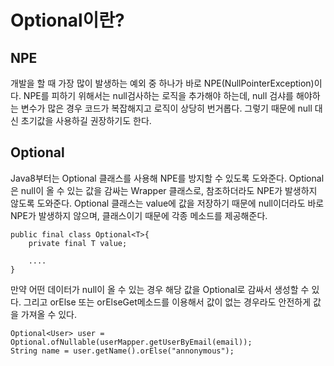 # Optional이란?
## NPE
개발을 할 때 가장 많이 발생하는 예외 중 하나가 바로 NPE(NullPointerException)이다. NPE를 피하기 위해서는 null검사하는 로직을 추가해야 하는데, null 검샤를 해야하는 변수가 많은 경우 코드가 복잡해지고 로직이 상당히 번거롭다. 그렇기 때문에 null 대신 초기값을 사용하길 권장하기도 한다.

## Optional
Java8부터는 Optional 클래스를 사용해 NPE를 방지할 수 있도록 도와준다. Optional은 null이 올 수 있는 값을 감싸는 Wrapper 클래스로, 참조하더라도 NPE가 발생하지 않도록 도와준다. Optional 클래스는 value에 값을 저장하기 때문에 null이더라도 바로 NPE가 발생하지 않으며, 클래스이기 때문에 각종 메소드를 제공해준다.

    public final class Optional<T>{
        private final T value;
        
        ....
    }

만약 어떤 데이터가 null이 올 수 있는 경우 해당 값을 Optional로 감싸서 생성할 수 있다. 그리고 orElse 또는 orElseGet메소드를 이용해서 값이 없는 경우라도 안전하게 값을 가져올 수 있다.

    Optional<User> user = Optional.ofNullable(userMapper.getUserByEmail(email));
    String name = user.getName().orElse("annonymous");

